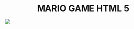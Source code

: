 <h1 align="center"> MARIO GAME HTML 5</h1>

<a href="https://dinhphuc.github.io/Mario/" align="center" title="Click to play">
  <img src="https://i.imgur.com/K6Gnw6q.png">
</a>
